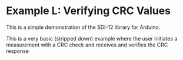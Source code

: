 # Example L:  Verifying CRC Values<!--! {#example_l_page} -->

This is a simple demonstration of the SDI-12 library for Arduino.

This is a very basic (stripped down) example where the user initiates a measurement with a CRC check and receives and verifies the CRC response

<!--! @section l_verify_crc_pio PlatformIO Configuration -->

<!--! @include{lineno} l_verify_crc/platformio.ini -->

<!--! @section l_verify_crc_code The Complete Example -->

<!--! @include{lineno} l_verify_crc/l_verify_crc.ino -->
